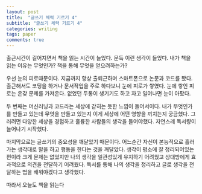 ```yaml
---
layout: post
title:  "글쓰기 체력 기르기 4"
subtitle: "글쓰기 체력 기르기 4"
categories: writing
tags: paper
comments: true
---
```


출근시간이 길어지면서 책을 읽는 시간이 늘었다. 문득 이런 생각이 들었다. 내가 책을 읽는 이유는 무엇인가? 책을 통해 무엇을 얻으려하는가?

우선 눈의 피로때문이다. 지금까지 항상 출퇴근하며 스마트폰으로 논문과 코드를 봤다. 출근해서도 코딩을 하거나 문서작업을 주로 하다보니 눈에 피로가 쌓였다. 눈에 쌓인 피로는 온갖 문제를 가져온다. 없었던 두통이 생기기도 하고 자고 일어나면 눈이 아팠다.

두 번째는 머신러닝과 코드라는 세상에 갇히는 듯한 느낌이 들어서이다. 내가 무엇인가를 만들고 있는데 무엇을 만들고 있는지 이게 세상에 어떤 영향을 끼치는지 궁금했다. 그러려면 다양한 세상을 경험하고 훌륭한 사람들의 생각을 들어야했다. 자연스레 독서량이 늘어나기 시작했다.

마지막으로는 글쓰기의 중요성을 깨달았기 때문이다. 어느순간 자신이 본능적으로 흘러가는 생각대로 말을 하고 행동을 한다는 것을 깨달았다. 생각이 평소에 잘 정리되어있는 편이라 크게 문제는 없었지만 나의 생각을 일관성있게 유지하기 어려웠고 상대방에게 효과적으로 의견을 전달하기 어려웠다. 독서를 통해 나의 생각을 정리하고 글로 생각을 전달하는 법을 배워야겠다고 생각했다.

따라서 오늘도 책을 읽는다